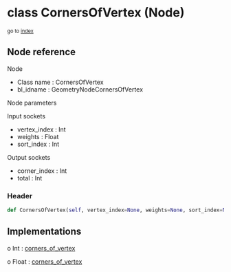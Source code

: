 # class CornersOfVertex (Node)

<sub>go to [index](/docs/index.md)</sub>

## Node reference

Node
 - Class name : CornersOfVertex
 - bl_idname : GeometryNodeCornersOfVertex

Node parameters

Input sockets
 - vertex_index : Int
 - weights : Float
 - sort_index : Int

Output sockets
 - corner_index : Int
 - total : Int

### Header

``` python
def CornersOfVertex(self, vertex_index=None, weights=None, sort_index=None, node_label=None, node_color=None):
```

## Implementations

o Int : [corners_of_vertex](/docs/GeoNodes_classes/Int.md#corners_of_vertex)

o Float : [corners_of_vertex](/docs/GeoNodes_classes/Float.md#corners_of_vertex)


